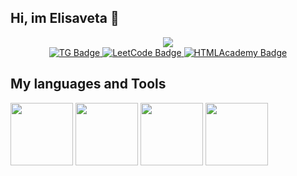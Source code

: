 ## Hi, im Elisaveta 👋

<div id="header" align="center">
  <img src="https://i.giphy.com/media/v1.Y2lkPTc5MGI3NjExbGZjeHdpM2RpeGUyMjQ0ZGN3Z2FsMW8zenFvMjByZjZ2NG9sazB2MCZlcD12MV9pbnRlcm5hbF9naWZfYnlfaWQmY3Q9Zw/3o6nV8lML1hfHBdlZu/giphy.gif"/>
  <div id="badges">
    <a href="@Nyaaaak">
      <img src="https://img.shields.io/badge/Telegram-blue?style=for-the-badge&logo=telegram&logoColor=white" alt="TG Badge"/>
    </a>
    <a href="https://leetcode.com/progress/">
      <img src="https://img.shields.io/badge/LeetCode-orange?style=for-the-badge&logo=leetcode&logoColor=white" alt="LeetCode Badge"/>
    </a>
    <a href="https://htmlacademy.ru/profile/id2315183">
      <img src="https://img.shields.io/badge/HTMLAcademy-white?style=for-the-badge&logo=htmlAcademy&logoColor=black" alt="HTMLAcademy Badge"/>
    </a>
  </div>
</div>

## My languages and Tools
<div id="languages">
  <img width="100" heigth="100" src="https://repository-images.githubusercontent.com/38163241/54847c80-77ca-11eb-9e03-3d3ffaf5c083"/>
  <img width="100" heigth="100" src=""/>
  <img width="100" heigth="100" src=""/>
  <img width="100" heigth="100" src=""/>
</div>
<!--
**ElisavetaKoltsova/ElisavetaKoltsova** is a ✨ _special_ ✨ repository because its `README.md` (this file) appears on your GitHub profile.

Here are some ideas to get you started:

- 🔭 I’m currently working on ...
- 🌱 I’m currently learning ...
- 👯 I’m looking to collaborate on ...
- 🤔 I’m looking for help with ...
- 💬 Ask me about ...
- 📫 How to reach me: ...
- 😄 Pronouns: ...
- ⚡ Fun fact: ...
-->
